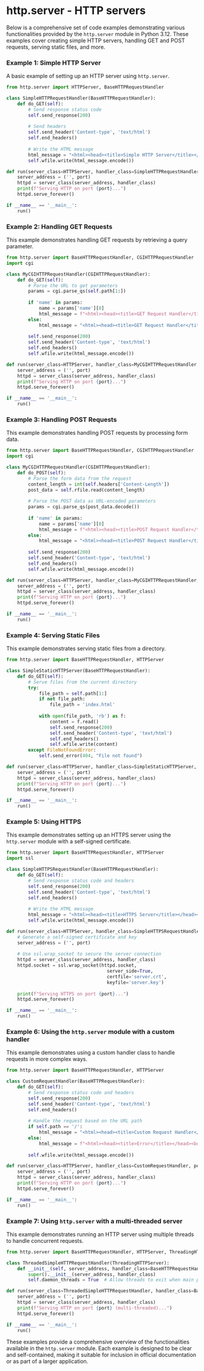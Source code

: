 # http.server - HTTP servers

Below is a comprehensive set of code examples demonstrating various functionalities provided by the `http.server` module in Python 3.12. These examples cover creating simple HTTP servers, handling GET and POST requests, serving static files, and more.

### Example 1: Simple HTTP Server

A basic example of setting up an HTTP server using `http.server`.

```python
from http.server import HTTPServer, BaseHTTPRequestHandler

class SimpleHTTPRequestHandler(BaseHTTPRequestHandler):
    def do_GET(self):
        # Send response status code
        self.send_response(200)
        
        # Send headers
        self.send_header('Content-type', 'text/html')
        self.end_headers()
        
        # Write the HTML message
        html_message = "<html><head><title>Simple HTTP Server</title></head><body>Hello, World!</body></html>"
        self.wfile.write(html_message.encode())

def run(server_class=HTTPServer, handler_class=SimpleHTTPRequestHandler, port=8000):
    server_address = ('', port)
    httpd = server_class(server_address, handler_class)
    print(f"Serving HTTP on port {port}...")
    httpd.serve_forever()

if __name__ == '__main__':
    run()
```

### Example 2: Handling GET Requests

This example demonstrates handling GET requests by retrieving a query parameter.

```python
from http.server import BaseHTTPRequestHandler, CGIHTTPRequestHandler
import cgi

class MyCGIHTTPRequestHandler(CGIHTTPRequestHandler):
    def do_GET(self):
        # Parse the URL to get parameters
        params = cgi.parse_qs(self.path[1:])
        
        if 'name' in params:
            name = params['name'][0]
            html_message = f"<html><head><title>GET Request Handler</title></head><body>Hello, {name}!</body></html>"
        else:
            html_message = "<html><head><title>GET Request Handler</title></head><body>Please provide a name.</body></html>"
        
        self.send_response(200)
        self.send_header('Content-type', 'text/html')
        self.end_headers()
        self.wfile.write(html_message.encode())

def run(server_class=HTTPServer, handler_class=MyCGIHTTPRequestHandler, port=8000):
    server_address = ('', port)
    httpd = server_class(server_address, handler_class)
    print(f"Serving HTTP on port {port}...")
    httpd.serve_forever()

if __name__ == '__main__':
    run()
```

### Example 3: Handling POST Requests

This example demonstrates handling POST requests by processing form data.

```python
from http.server import BaseHTTPRequestHandler, CGIHTTPRequestHandler
import cgi

class MyCGIHTTPRequestHandler(CGIHTTPRequestHandler):
    def do_POST(self):
        # Parse the form data from the request
        content_length = int(self.headers['Content-Length'])
        post_data = self.rfile.read(content_length)
        
        # Parse the POST data as URL-encoded parameters
        params = cgi.parse_qs(post_data.decode())
        
        if 'name' in params:
            name = params['name'][0]
            html_message = f"<html><head><title>POST Request Handler</title></head><body>Hello, {name}!</body></html>"
        else:
            html_message = "<html><head><title>POST Request Handler</title></head><body>Please provide a name.</body></html>"
        
        self.send_response(200)
        self.send_header('Content-type', 'text/html')
        self.end_headers()
        self.wfile.write(html_message.encode())

def run(server_class=HTTPServer, handler_class=MyCGIHTTPRequestHandler, port=8000):
    server_address = ('', port)
    httpd = server_class(server_address, handler_class)
    print(f"Serving HTTP on port {port}...")
    httpd.serve_forever()

if __name__ == '__main__':
    run()
```

### Example 4: Serving Static Files

This example demonstrates serving static files from a directory.

```python
from http.server import BaseHTTPRequestHandler, HTTPServer

class SimpleStaticHTTPServer(BaseHTTPRequestHandler):
    def do_GET(self):
        # Serve files from the current directory
        try:
            file_path = self.path[1:]
            if not file_path:
                file_path = 'index.html'
            
            with open(file_path, 'rb') as f:
                content = f.read()
                self.send_response(200)
                self.send_header('Content-type', 'text/html')
                self.end_headers()
                self.wfile.write(content)
        except FileNotFoundError:
            self.send_error(404, "File not found")

def run(server_class=HTTPServer, handler_class=SimpleStaticHTTPServer, port=8000):
    server_address = ('', port)
    httpd = server_class(server_address, handler_class)
    print(f"Serving HTTP on port {port}...")
    httpd.serve_forever()

if __name__ == '__main__':
    run()
```

### Example 5: Using HTTPS

This example demonstrates setting up an HTTPS server using the `http.server` module with a self-signed certificate.

```python
from http.server import BaseHTTPRequestHandler, HTTPServer
import ssl

class SimpleHTTPSRequestHandler(BaseHTTPRequestHandler):
    def do_GET(self):
        # Send response status code and headers
        self.send_response(200)
        self.send_header('Content-type', 'text/html')
        self.end_headers()
        
        # Write the HTML message
        html_message = "<html><head><title>HTTPS Server</title></head><body>Hello, World!</body></html>"
        self.wfile.write(html_message.encode())

def run(server_class=HTTPServer, handler_class=SimpleHTTPSRequestHandler, port=443):
    # Generate a self-signed certificate and key
    server_address = ('', port)
    
    # Use ssl.wrap_socket to secure the server connection
    httpd = server_class(server_address, handler_class)
    httpd.socket = ssl.wrap_socket(httpd.socket,
                                     server_side=True,
                                     certfile='server.crt',
                                     keyfile='server.key')
    
    print(f"Serving HTTPS on port {port}...")
    httpd.serve_forever()

if __name__ == '__main__':
    run()
```

### Example 6: Using the `http.server` module with a custom handler

This example demonstrates using a custom handler class to handle requests in more complex ways.

```python
from http.server import BaseHTTPRequestHandler, HTTPServer

class CustomRequestHandler(BaseHTTPRequestHandler):
    def do_GET(self):
        # Send response status code and headers
        self.send_response(200)
        self.send_header('Content-type', 'text/html')
        self.end_headers()
        
        # Handle the request based on the URL path
        if self.path == '/':
            html_message = "<html><head><title>Custom Request Handler</title></head><body>Welcome to the custom handler.</body></html>"
        else:
            html_message = f"<html><head><title>Error</title></head><body>Unknown endpoint: {self.path}</body></html>"
        
        self.wfile.write(html_message.encode())

def run(server_class=HTTPServer, handler_class=CustomRequestHandler, port=8000):
    server_address = ('', port)
    httpd = server_class(server_address, handler_class)
    print(f"Serving HTTP on port {port}...")
    httpd.serve_forever()

if __name__ == '__main__':
    run()
```

### Example 7: Using `http.server` with a multi-threaded server

This example demonstrates running an HTTP server using multiple threads to handle concurrent requests.

```python
from http.server import BaseHTTPRequestHandler, HTTPServer, ThreadingHTTPServer

class ThreadedSimpleHTTPRequestHandler(ThreadingHTTPServer):
    def __init__(self, server_address, handler_class=BaseHTTPRequestHandler):
        super().__init__(server_address, handler_class)
        self.daemon_threads = True  # Allow threads to exit when main program exits

def run(server_class=ThreadedSimpleHTTPRequestHandler, handler_class=BaseHTTPRequestHandler, port=8000):
    server_address = ('', port)
    httpd = server_class(server_address, handler_class)
    print(f"Serving HTTP on port {port} (multi-threaded)...")
    httpd.serve_forever()

if __name__ == '__main__':
    run()
```

These examples provide a comprehensive overview of the functionalities available in the `http.server` module. Each example is designed to be clear and self-contained, making it suitable for inclusion in official documentation or as part of a larger application.
